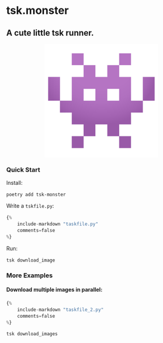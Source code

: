 # tsk.monster
## A cute little tsk runner.
<div style="display:flex; justify-content:center;"><img style="max-height:300px" src='tsk.svg' /></div>

### Quick Start

Install:

```
poetry add tsk-monster
```

Write a `tskfile.py`:

```py title="tskfile.py"
{%
    include-markdown "taskfile.py"
    comments=false
%}
```

Run:
```
tsk download_image
```

### More Examples

#### Download multiple images in parallel:

```py title="tskfile.py"
{%
    include-markdown "taskfile_2.py"
    comments=false
%}
```

```
tsk download_images
```
